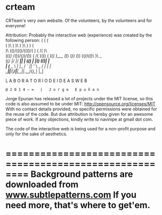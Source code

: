 # crteam
CRTeam's very own website. Of the volunteers, by the volunteers and for everyone!


Attribution:
Probably the interactive web (experience) was created by the following person:
          (    (    (                             
     (    )\ ) )\ ) )\ )           )          (   
     )\  (()/((()/((()/(     )  ( /(          )\  
   (((_)  /(_))/(_))/(_)) ( /(  )\())     (  ((_) 
   )\___ (_)) (_)) (_))   )(_))((_)\      )\  _   
  ((/ __|/ __|/ __|| |   ((_)_ | |(_)    ((_)| |  
   | (__ \__ \\__ \| |__ / _` || '_ \ _ / _| | |  
    \___||___/|___/|____|\__,_||_.__/(_)\__| |_|  
  
  L A B O R A T O R I O   D E   I D E A S   W E B
  
    @ 2 0 1 4 ~ ∞   |   J o r g e   E p u ñ a n

Jorge Epunan has released a lot of projects under the MIT license, so this code
is also assumed to be under MIT: http://opensource.org/licenses/MIT
With no contact details provided, no specific permissions were obtained for the 
reuse of the code. But due attribution is hereby given for an awesome piece of
work. If any objections, kindly write to navinipe at gmail dot com.

The code of the interactive web is being used for a non-profit purpose and only
for the sake of aesthetics.

========================================================
 Background patterns are downloaded from www.subtlepatterns.com 
 If you need more, that's where to get'em.
 ========================================================
